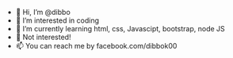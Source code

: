 - 👋 Hi, I’m @dibbo
- 👀 I’m interested in coding 
- 🌱 I’m currently learning html, css, Javascipt, bootstrap, node JS
- 💞️ Not interested!
- 📫 You can reach me by facebook.com/dibbok00

<!---
dibbokhan/dibbokhan is a ✨ special ✨ repository because its `README.md` (this file) appears on your GitHub profile.
You can click the Preview link to take a look at your changes.
--->
